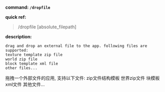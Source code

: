 <!-- BEGIN_AUTOGEN: do NOT edit in this block -->

**command: `/dropfile`**

**quick ref:**
> /dropfile [absolute_filepath]

**description:**

```
drag and drop an external file to the app. following files are supported:
texture template zip file
world zip file
block template xml file
other files...
```

<!-- END_AUTOGEN-->
拖拽一个外部文件的应用,
支持以下文件:
zip文件结构模板
世界zip文件
块模板xml文件
其他文件…